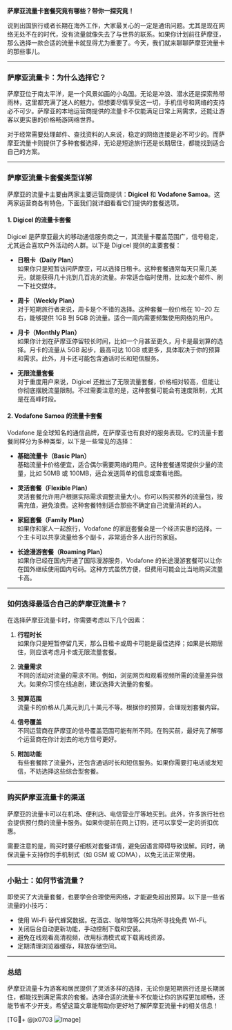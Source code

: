 **萨摩亚流量卡套餐究竟有哪些？带你一探究竟！**

说到出国旅行或者长期在海外工作，大家最关心的一定是通讯问题。尤其是现在网络无处不在的时代，没有流量就像失去了与世界的联系。如果你计划前往萨摩亚，那么选择一款合适的流量卡就显得尤为重要了。今天，我们就来聊聊萨摩亚流量卡的那些事儿。

---

### **萨摩亚流量卡：为什么选择它？**

萨摩亚位于南太平洋，是一个风景如画的小岛国。无论是冲浪、潜水还是探索热带雨林，这里都充满了迷人的魅力。但想要尽情享受这一切，手机信号和网络的支持必不可少。萨摩亚的本地运营商提供的流量卡不仅能满足日常上网需求，还能让游客以更实惠的价格畅游网络世界。

对于经常需要处理邮件、查找资料的人来说，稳定的网络连接是必不可少的。而萨摩亚流量卡则提供了多种套餐选择，无论是短途旅行还是长期居住，都能找到适合自己的方案。

---

### **萨摩亚流量卡套餐类型详解**

萨摩亚的流量卡主要由两家主要运营商提供：**Digicel** 和 **Vodafone Samoa**。这两家运营商各有特色，下面我们就详细看看它们提供的套餐选项。

#### **1. Digicel 的流量卡套餐**
Digicel 是萨摩亚最大的移动通信服务商之一，其流量卡覆盖范围广，信号稳定，尤其适合喜欢户外活动的人群。以下是 Digicel 提供的主要套餐：

- **日租卡（Daily Plan）**  
  如果你只是短暂访问萨摩亚，可以选择日租卡。这种套餐通常每天只需几美元，就能获得几十兆到几百兆的流量。非常适合临时使用，比如发个邮件、刷一下社交媒体。

- **周卡（Weekly Plan）**  
  对于短期旅行者来说，周卡是个不错的选择。这种套餐一般价格在 $10-$20 左右，能够提供 1GB 到 5GB 的流量。适合一周内需要频繁使用网络的用户。

- **月卡（Monthly Plan）**  
  如果你计划在萨摩亚停留较长时间，比如一个月甚至更久，月卡是最划算的选择。月卡的流量从 5GB 起步，最高可达 10GB 或更多，具体取决于你的预算和需求。此外，月卡还可能包含通话时长和短信服务。

- **无限流量套餐**  
  对于重度用户来说，Digicel 还推出了无限流量套餐，价格相对较高，但能让你彻底摆脱流量限制。不过需要注意的是，这种套餐可能会有速度限制，尤其是在高峰时段。

#### **2. Vodafone Samoa 的流量卡套餐**
Vodafone 是全球知名的通信品牌，在萨摩亚也有良好的服务表现。它的流量卡套餐同样分为多种类型，以下是一些常见的选择：

- **基础流量卡（Basic Plan）**  
  基础流量卡价格便宜，适合偶尔需要网络的用户。这种套餐通常提供少量的流量，比如 50MB 或 100MB，适合发送简单的信息或查看地图。

- **灵活套餐（Flexible Plan）**  
  灵活套餐允许用户根据实际需求调整流量大小。你可以购买额外的流量包，按需充值，避免浪费。这种套餐特别适合那些不确定自己流量消耗的人。

- **家庭套餐（Family Plan）**  
  如果你和家人一起旅行，Vodafone 的家庭套餐会是一个经济实惠的选择。一个主卡可以共享流量给多个副卡，非常适合多人出行的家庭。

- **长途漫游套餐（Roaming Plan）**  
  如果你已经在国内开通了国际漫游服务，Vodafone 的长途漫游套餐可以让你在国外继续使用国内号码。这种方式虽然方便，但费用可能会比当地购买流量卡高。

---

### **如何选择最适合自己的萨摩亚流量卡？**

在选择萨摩亚流量卡时，你需要考虑以下几个因素：

1. **行程时长**  
   如果你只是短暂停留几天，那么日租卡或周卡可能是最佳选择；如果是长期居住，则应该考虑月卡或无限流量套餐。

2. **流量需求**  
   不同的活动对流量的需求不同。例如，浏览网页和观看视频所需的流量差异很大。如果你习惯在线追剧，建议选择大流量的套餐。

3. **预算范围**  
   流量卡的价格从几美元到几十美元不等。根据你的预算，合理规划套餐内容。

4. **信号覆盖**  
   不同运营商在萨摩亚的信号覆盖范围可能有所不同。在购买前，最好先了解哪个运营商在你计划去的地方信号更好。

5. **附加功能**  
   有些套餐除了流量外，还包含通话时长和短信服务。如果你需要打电话或发短信，不妨选择这些综合型套餐。

---

### **购买萨摩亚流量卡的渠道**

萨摩亚的流量卡可以在机场、便利店、电信营业厅等地买到。此外，许多旅行社也会提供预付费的流量卡服务。如果你提前在网上订购，还可以享受一定的折扣优惠。

需要注意的是，购买时要仔细核对套餐详情，避免因语言障碍导致误解。同时，确保流量卡支持你的手机制式（如 GSM 或 CDMA），以免无法正常使用。

---

### **小贴士：如何节省流量？**

即使买了大流量套餐，也要学会合理使用网络，才能避免超出预算。以下是一些省流量的小技巧：

- 使用 Wi-Fi 替代蜂窝数据。在酒店、咖啡馆等公共场所寻找免费 Wi-Fi。
- 关闭后台自动更新功能，手动控制下载和安装。
- 避免在线观看高清视频，改用标清模式或下载离线资源。
- 定期清理浏览器缓存，释放存储空间。

---

### **总结**

萨摩亚流量卡为游客和居民提供了灵活多样的选择，无论你是短期旅行还是长期居住，都能找到满足需求的套餐。选择合适的流量卡不仅能让你的旅程更加顺畅，还能节省不少开支。希望这篇文章能帮助你更好地了解萨摩亚流量卡的相关信息！

[TG💪+ @jx0703 ![Image](https://github.com/user-attachments/assets/dbca1d08-cadb-493c-b0ec-ad6f7a83f270)]